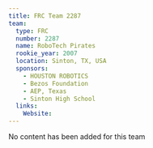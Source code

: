 ```yaml
---
title: FRC Team 2287
team:
  type: FRC
  number: 2287
  name: RoboTech Pirates
  rookie_year: 2007
  location: Sinton, TX, USA
  sponsors:
    - HOUSTON ROBOTICS
    - Bezos Foundation
    - AEP, Texas
    - Sinton High School
  links:
    Website: 
---
```

No content has been added for this team